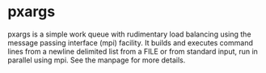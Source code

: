 pxargs
======

pxargs is a simple work queue with rudimentary load balancing using the message passing interface (mpi) facility.
It builds and executes command lines from a newline delimited list from a FILE or from standard input, run in 
parallel using mpi. See the manpage for more details.
